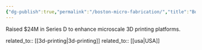 ```yaml
---
{"dg-publish":true,"permalink":"/boston-micro-fabrication/","title":"Boston Micro Fabrication"}
---
```



Raised $24M in Series D to enhance microscale 3D printing platforms.

related_to:: [[3d-printing\|3d-printing]]
related_to:: [[usa\|USA]]
